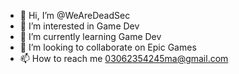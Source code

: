 - 👋 Hi, I’m @WeAreDeadSec
- 👀 I’m interested in Game Dev
- 🌱 I’m currently learning Game Dev
- 💞️ I’m looking to collaborate on Epic Games
- 📫 How to reach me 03062354245ma@gmail.com

<!---
WeAreDeadSec/WeAreDeadSec is a ✨ special ✨ repository because its `README.md` (this file) appears on your GitHub profile.
You can click the Preview link to take a look at your changes.
--->
